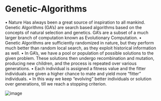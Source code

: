 # Genetic-Algorithms

• Nature Has always been a great source of inspiration to all mankind. 
Genetic Algorithms (GA’s) are search based algorithms based on the 
concepts of natural selection and genetics. GA’s are a subset of a 
much larger branch of computation known as Evolutionary
Computation. 
• Genetic Algorithms are sufficiently randomized in nature, but they 
perform much better than random local search, as they exploit 
historical information as well.
• In GA’s, we have a pool or population of possible solutions to the 
given problem. These solutions then undergo recombination and 
mutation, producing new children, and the process is repeated over 
various generations.
• Each individual is assigned a fitness value and the fitter individuals 
are given a higher chance to mate and yield more “fitter” individuals. 
• In this way we keep “evolving” better individuals or solution over 
generations, till we reach a stopping criterion.

![image](https://user-images.githubusercontent.com/92419801/182015815-bd358ad1-3269-4be7-b81b-0aed7310ce9b.png)
